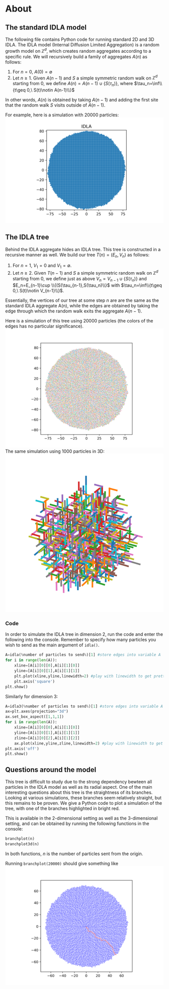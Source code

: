 # About
## The standard IDLA model
The following file contains Python code for running standard 2D and 3D IDLA. The IDLA model (Internal Diffusion Limited Aggregation) is a random growth model on $\mathbb{Z}^d$, which creates 
random aggregates according to a specific rule.
We will recursively build a family of aggregates $A(n)$ as follows:
1. For $n=0,\ A(0)=\emptyset$
2. Let $n\geq 1$. Given $A(n-1)$ and $S$ a simple symmetric random walk on $\mathbb{Z}^d$ starting from $0$, we define
			$A(n)=A(n-1)\cup \{S(\tau_n)\}$, where $\tau_n=\inf\\{t\geq 0,\ S(t)\notin A(n-1)\\}$

In other words, $A(n)$ is obtained by taking $A(n-1)$ and adding the first site that the random walk $S$ visits outside of $A(n-1)$.

For example, here is a simulation with 20000 particles:
![My Image](IDLA_20000.png)

## The IDLA tree

Behind the IDLA aggregate hides an IDLA tree. This tree is constructed in a recursive manner as well. We build our tree $T(n)=(E_n, V_n)$ as follows:
1. For $n=1,\ V_1=0$ and $V_1=\emptyset$.
2. Let $n\geq 2$. Given $T(n-1)$ and $S$ a simple symmetric random walk on $\mathbb{Z}^d$ starting from $0$, we define just as above $V_n=V_{n-1}\cup \{S(\tau_n)\}$ and
$E_n=E_{n-1}\cup \\{(S(\tau_{n-1},S(\tau_n)\\}$ with $\tau_n=\inf\\{t\geq 0,\ S(t)\notin V_{n-1}\\}$.

Essentially, the vertices of our tree at some step $n$ are are the same as the standard IDLA aggregate A(n), while the edges are obtained by taking the edge through which the random walk exits the aggregate $A(n-1)$.

Here is a simulation of this tree using 20000 particles (the colors of the edges has no particular significance).
![My Image](IDLA_tree_20000.png)
The same simulation using 1000 particles in 3D:
![My Image](IDLA_tree_3D_1.png)
### Code
In order to simulate the IDLA tree in dimension 2, run the code and enter the following into the console. Remember to specify how many particles you wish to send as the main argument of `idla()`.
```python
A=idla(%number of particles to send%)[1] #store edges into variable A
for i in range(len(A)):
    xline=[A[i][0][0],A[i][1][0]] 
    yline=[A[i][0][1],A[i][1][1]]
    plt.plot(xline,yline,linewidth=2) #play with linewidth to get prettier graphics
    plt.axis('square')
plt.show()
```

Similarly for dimension 3:

```python
A=idla3(%number of particles to send%)[1] #store edges into variable A
ax=plt.axes(projection="3d")
ax.set_box_aspect([1,1,1])
for i in range(len(A)):
    xline=[A[i][0][0],A[i][1][0]]
    yline=[A[i][0][1],A[i][1][1]]
    zline=[A[i][0][2],A[i][1][2]]
    ax.plot(xline,yline,zline,linewidth=2) #play with linewidth to get prettier graphics
plt.axis('off')
plt.show()
```
## Questions around the model

This tree is difficult to study due to the strong dependency bewteen all particles in the IDLA model as well as its radial aspect. One of the main interesting questions about this tree is the straightness of its branches. 
Looking at various simulations, these branches seem relatively straight, but this remains to be proven. 
We give a Python code to plot a simulation of the tree, with one of the branches highlighted in bright red. 

This is available in the 2-dimensional setting as well as the 3-dimensional setting, and can be obtained by running the following functions in the console:
```python
branchplot(n)
branchplot3d(n)
```
In both functions, $n$ is the number of particles sent from the origin. 

Running `branchplot(20000)` should give something like
![My Image](branchtest6.png)
